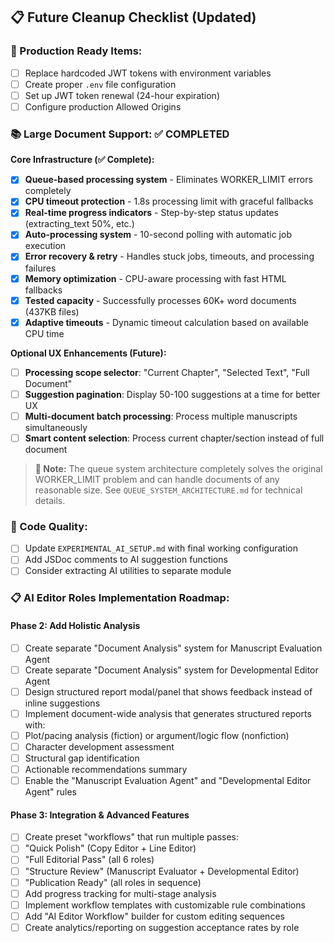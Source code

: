 ## 📋 **Future Cleanup Checklist (Updated)**

### **🚀 Production Ready Items:**

- [ ]  Replace hardcoded JWT tokens with environment variables
- [ ]  Create proper `.env` file configuration
- [ ]  Set up JWT token renewal (24-hour expiration)
- [ ]  Configure production Allowed Origins

### **📚 Large Document Support: ✅ COMPLETED**

**Core Infrastructure (✅ Complete):**
- [x]  **Queue-based processing system** - Eliminates WORKER_LIMIT errors completely
- [x]  **CPU timeout protection** - 1.8s processing limit with graceful fallbacks  
- [x]  **Real-time progress indicators** - Step-by-step status updates (extracting_text 50%, etc.)
- [x]  **Auto-processing system** - 10-second polling with automatic job execution
- [x]  **Error recovery & retry** - Handles stuck jobs, timeouts, and processing failures
- [x]  **Memory optimization** - CPU-aware processing with fast HTML fallbacks
- [x]  **Tested capacity** - Successfully processes 60K+ word documents (437KB files)
- [x]  **Adaptive timeouts** - Dynamic timeout calculation based on available CPU time

**Optional UX Enhancements (Future):**
- [ ]  **Processing scope selector**: "Current Chapter", "Selected Text", "Full Document"
- [ ]  **Suggestion pagination**: Display 50-100 suggestions at a time for better UX
- [ ]  **Multi-document batch processing**: Process multiple manuscripts simultaneously
- [ ]  **Smart content selection**: Process current chapter/section instead of full document

> **📝 Note:** The queue system architecture completely solves the original WORKER_LIMIT problem and can handle documents of any reasonable size. See `QUEUE_SYSTEM_ARCHITECTURE.md` for technical details.

### **🔧 Code Quality:**

- [ ]  Update `EXPERIMENTAL_AI_SETUP.md` with final working configuration
- [ ]  Add JSDoc comments to AI suggestion functions
- [ ]  Consider extracting AI utilities to separate module

### **📋 AI Editor Roles Implementation Roadmap:**

#### **Phase 2: Add Holistic Analysis**
- [ ]  Create separate "Document Analysis" system for Manuscript Evaluation Agent
- [ ]  Create separate "Document Analysis" system for Developmental Editor Agent
- [ ]  Design structured report modal/panel that shows feedback instead of inline suggestions
- [ ]  Implement document-wide analysis that generates structured reports with:
  - [ ]  Plot/pacing analysis (fiction) or argument/logic flow (nonfiction)
  - [ ]  Character development assessment
  - [ ]  Structural gap identification
  - [ ]  Actionable recommendations summary
- [ ]  Enable the "Manuscript Evaluation Agent" and "Developmental Editor Agent" rules

#### **Phase 3: Integration & Advanced Features**
- [ ]  Create preset "workflows" that run multiple passes:
  - [ ]  "Quick Polish" (Copy Editor + Line Editor)
  - [ ]  "Full Editorial Pass" (all 6 roles)
  - [ ]  "Structure Review" (Manuscript Evaluator + Developmental Editor)
  - [ ]  "Publication Ready" (all roles in sequence)
- [ ]  Add progress tracking for multi-stage analysis
- [ ]  Implement workflow templates with customizable rule combinations
- [ ]  Add "AI Editor Workflow" builder for custom editing sequences
- [ ]  Create analytics/reporting on suggestion acceptance rates by role